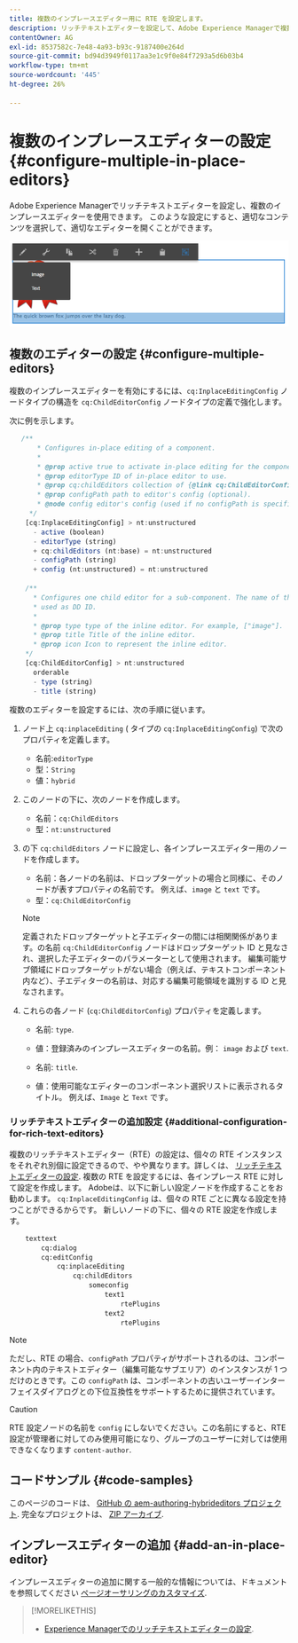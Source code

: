 ```yaml
---
title: 複数のインプレースエディター用に RTE を設定します。
description: リッチテキストエディターを設定して、Adobe Experience Managerで複数のインプレースエディターを作成します。
contentOwner: AG
exl-id: 8537582c-7e48-4a93-b93c-9187400e264d
source-git-commit: bd94d3949f0117aa3e1c9f0e84f7293a5d6b03b4
workflow-type: tm+mt
source-wordcount: '445'
ht-degree: 26%

---
```


# 複数のインプレースエディターの設定 {#configure-multiple-in-place-editors}

Adobe Experience Managerでリッチテキストエディターを設定し、複数のインプレースエディターを使用できます。 このような設定にすると、適切なコンテンツを選択して、適切なエディターを開くことができます。

![特定のインプレースエディター](assets/rte-inplace-editor.png)

## 複数のエディターの設定 {#configure-multiple-editors}

複数のインプレースエディターを有効にするには、`cq:InplaceEditingConfig` ノードタイプの構造を `cq:ChildEditorConfig` ノードタイプの定義で強化します。

次に例を示します。

```js
   /**
       * Configures in-place editing of a component.
       *
       * @prop active true to activate in-place editing for the component.
       * @prop editorType ID of in-place editor to use.
       * @prop cq:childEditors collection of {@link cq:ChildEditorConfig} nodes.
       * @prop configPath path to editor's config (optional).
       * @node config editor's config (used if no configPath is specified; optional).
     */
    [cq:InplaceEditingConfig] > nt:unstructured
      - active (boolean)
      - editorType (string)
      + cq:childEditors (nt:base) = nt:unstructured
      - configPath (string)
      + config (nt:unstructured) = nt:unstructured

    /**
      * Configures one child editor for a sub-component. The name of the this node is
      * used as DD ID.
      *
      * @prop type type of the inline editor. For example, ["image"].
      * @prop title Title of the inline editor.
      * @prop icon Icon to represent the inline editor.
    */
    [cq:ChildEditorConfig] > nt:unstructured
      orderable
      - type (string)
      - title (string)
```

複数のエディターを設定するには、次の手順に従います。

1. ノード上 `cq:inplaceEditing` ( タイプの `cq:InplaceEditingConfig`) で次のプロパティを定義します。

   * 名前:`editorType`
   * 型：`String`
   * 値：`hybrid`

1. このノードの下に、次のノードを作成します。

   * 名前：`cq:ChildEditors`
   * 型：`nt:unstructured`

1. の下 `cq:childEditors` ノードに設定し、各インプレースエディター用のノードを作成します。

   * 名前：各ノードの名前は、ドロップターゲットの場合と同様に、そのノードが表すプロパティの名前です。 例えば、`image` と `text` です。
   * 型：`cq:ChildEditorConfig`

   >[!NOTE]
   >
   >定義されたドロップターゲットと子エディターの間には相関関係があります。の名前 `cq:ChildEditorConfig` ノードはドロップターゲット ID と見なされ、選択した子エディターのパラメーターとして使用されます。 編集可能サブ領域にドロップターゲットがない場合（例えば、テキストコンポーネント内など）、子エディターの名前は、対応する編集可能領域を識別する ID と見なされます。

1. これらの各ノード (`cq:ChildEditorConfig`) プロパティを定義します。

   * 名前: `type`.
   * 値：登録済みのインプレースエディターの名前。例： `image` および `text`.

   * 名前: `title`.
   * 値：使用可能なエディターのコンポーネント選択リストに表示されるタイトル。 例えば、`Image` と `Text` です。

### リッチテキストエディターの追加設定 {#additional-configuration-for-rich-text-editors}

複数のリッチテキストエディター（RTE）の設定は、個々の RTE インスタンスをそれぞれ別個に設定できるので、やや異なります。詳しくは、 [リッチテキストエディターの設定](/help/sites-administering/rich-text-editor.md). 複数の RTE を設定するには、各インプレース RTE に対して設定を作成します。 Adobeは、以下に新しい設定ノードを作成することをお勧めします。 `cq:InplaceEditingConfig` は、個々の RTE ごとに異なる設定を持つことができるからです。 新しいノードの下に、個々の RTE 設定を作成します。

```xml
    texttext
        cq:dialog
        cq:editConfig
            cq:inplaceEditing
                cq:childEditors
                    someconfig
                        text1
                            rtePlugins
                        text2
                            rtePlugins
```

>[!NOTE]
>
>ただし、RTE の場合、`configPath` プロパティがサポートされるのは、コンポーネント内のテキストエディター（編集可能なサブエリア）のインスタンスが 1 つだけのときです。この `configPath` は、コンポーネントの古いユーザーインターフェイスダイアログとの下位互換性をサポートするために提供されています。

>[!CAUTION]
>
>RTE 設定ノードの名前を `config` にしないでください。この名前にすると、RTE 設定が管理者に対してのみ使用可能になり、グループのユーザーに対しては使用できなくなります `content-author`.

## コードサンプル {#code-samples}

このページのコードは、 [GitHub の aem-authoring-hybrideditors プロジェクト](https://github.com/Adobe-Marketing-Cloud/aem-authoring-hybrideditors). 完全なプロジェクトは、 [ZIP アーカイブ](https://github.com/Adobe-Marketing-Cloud/aem-authoring-hybrideditors/archive/master.zip).

## インプレースエディターの追加 {#add-an-in-place-editor}

インプレースエディターの追加に関する一般的な情報については、ドキュメントを参照してください [ページオーサリングのカスタマイズ](/help/sites-developing/customizing-page-authoring-touch.md#add-new-in-place-editor).

>[!MORELIKETHIS]
>
>* [Experience Managerでのリッチテキストエディターの設定](/help/sites-administering/rich-text-editor.md).

